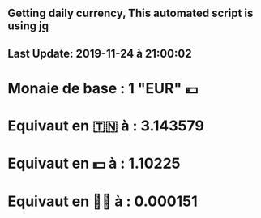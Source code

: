 ## Getting daily currency, This automated script is using [jq](https://stedolan.github.io/jq/)
## Last Update:  2019-11-24 à 21:00:02
 # Monaie de base : 1 "EUR" 💶 
 # Equivaut en 🇹🇳 à :  3.143579 
 # Equivaut en 💵 à : 1.10225
 # Equivaut en 🐱‍💻 à :  0.000151
